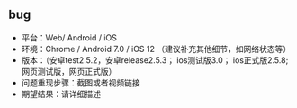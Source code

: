 ## bug
- 平台：Web/ Android / iOS
- 环境：Chrome / Android 7.0 / iOS 12 （建议补充其他细节，如网络状态等）
- 版本：（安卓test2.5.2，安卓release2.5.3； ios测试版3.0； ios正式版2.5.8; 网页测试版，网页正式版）
- 问题重现步骤：截图或者视频链接
- 期望结果：请详细描述
